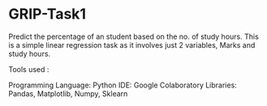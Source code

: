 # GRIP-Task1
Predict the percentage of an student based on the no. of study hours. This is a simple linear regression task as it involves just 2 variables, Marks and study hours.

Tools used :

Programming Language: Python
IDE: Google Colaboratory
Libraries: Pandas, Matplotlib, Numpy, Sklearn
